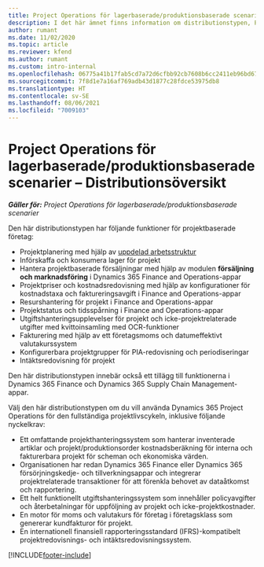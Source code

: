 ```yaml
---
title: Project Operations för lagerbaserade/produktionsbaserade scenarier – Distributionsöversikt
description: I det här ämnet finns information om distributionstypen, Project Operations för lagerbaserade scenarier med lager/produktionsprocesser.
author: rumant
ms.date: 11/02/2020
ms.topic: article
ms.reviewer: kfend
ms.author: rumant
ms.custom: intro-internal
ms.openlocfilehash: 06775a41b17fab5cd7a72d6cfbb92cb7608b6cc2411eb96bd67513e1de10ad63
ms.sourcegitcommit: 7f8d1e7a16af769adb43d1877c28fdce53975db8
ms.translationtype: HT
ms.contentlocale: sv-SE
ms.lasthandoff: 08/06/2021
ms.locfileid: "7009103"
---
```

# <a name="project-operations-for-stockedproduction-based-scenarios-deployment-overview"></a>Project Operations för lagerbaserade/produktionsbaserade scenarier – Distributionsöversikt

_**Gäller för:** Project Operations för lagerbaserade/produktionsbaserade scenarier_


Den här distributionstypen har följande funktioner för projektbaserade företag:

- Projektplanering med hjälp av [uppdelad arbetsstruktur](work-breakdown-structures.md)
- Införskaffa och konsumera lager för projekt
- Hantera projektbaserade försäljningar med hjälp av modulen **försäljning och marknadsföring** i Dynamics 365 Finance and Operations-appar
- Projektpriser och kostnadsredovisning med hjälp av konfigurationer för kostnadstaxa och faktureringsavgift i Finance and Operations-appar
- Resurshantering för projekt i Finance and Operations-appar
- Projektstatus och tidsspårning i Finance and Operations-appar
- Utgiftshanteringsupplevelser för projekt och icke-projektrelaterade utgifter med kvittoinsamling med OCR-funktioner
- Fakturering med hjälp av ett företagsmoms och datumeffektivt valutakurssystem
- Konfigurerbara projektgrupper för PIA-redovisning och periodiseringar
- Intäktsredovisning för projekt

Den här distributionstypen innebär också ett tillägg till funktionerna i Dynamics 365 Finance och Dynamics 365 Supply Chain Management-appar.

Välj den här distributionstypen om du vill använda Dynamics 365 Project Operations för den fullständiga projektlivscykeln, inklusive följande nyckelkrav:

- Ett omfattande projekthanteringssystem som hanterar inventerade artiklar och projekt/produktionsorder kostnadsberäkning för interna och fakturerbara projekt för scheman och ekonomiska värden.
- Organisationen har redan Dynamics 365 Finance eller Dynamics 365 försörjningskedje- och tillverkningsappar och integrerar projektrelaterade transaktioner för att förenkla behovet av dataåtkomst och rapportering.
- Ett helt funktionellt utgiftshanteringssystem som innehåller policyavgifter och återbetalningar för uppföljning av projekt och icke-projektkostnader.
- En motor för moms och valutakurs för företag i företagsklass som genererar kundfakturor för projekt.
- En internationell finansiell rapporteringsstandard (IFRS)-kompatibelt projektredovisnings- och intäktsredovisningssystem.



[!INCLUDE[footer-include](../includes/footer-banner.md)]